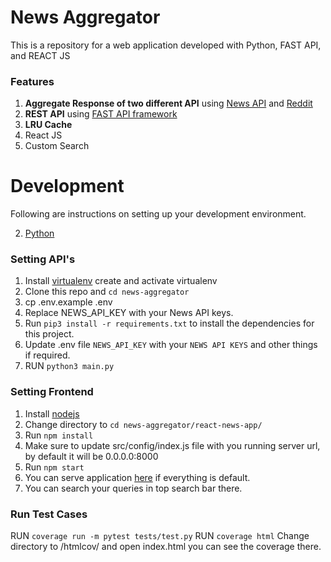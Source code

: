 # News Aggregator

This is a repository for a web application developed with Python, FAST API, and REACT JS

### Features

1. **Aggregate Response of two different API** using [News API](https://newsapi.org/) and [Reddit](https://www.reddit.com/dev/api/)
2. **REST API** using [FAST API framework](https://github.com/tiangolo/fastapi)
3. **LRU Cache**
4. React JS
6. Custom Search

# Development

Following are instructions on setting up your development environment.

2. [Python](https://www.python.org/downloads/release/python-365/)

### Setting API's 

1. Install [virtualenv](https://pypi.org/project/virtualenv/) create and activate virtualenv
2. Clone this repo and `cd news-aggregator`
3. cp .env.example .env
4. Replace NEWS_API_KEY with your News API keys.
5. Run `pip3 install -r requirements.txt` to install the dependencies for this project.
6. Update .env file `NEWS_API_KEY` with your `NEWS API KEYS` and other things if required.
7. RUN `python3 main.py`

### Setting Frontend

1. Install [nodejs](https://nodejs.org/en/)
2. Change directory to `cd news-aggregator/react-news-app/`
3. Run `npm install`
4. Make sure to update src/config/index.js file with you running server url, by default it will be 0.0.0.0:8000
5. Run `npm start`
6. You can serve application [here](http://localhost:3000/) if everything is default.
7. You can search your queries in top search bar there.

### Run Test Cases
RUN `coverage run -m pytest tests/test.py`
RUN `coverage html`
Change directory to /htmlcov/ and open index.html you can see the coverage there.
